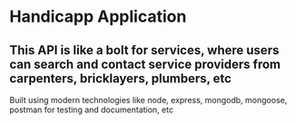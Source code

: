 # Handicapp Application

## This API is like a bolt for services, where users can search and contact service providers from carpenters, bricklayers, plumbers, etc

Built using modern technologies like node, express, mongodb, mongoose, postman for testing and documentation, etc
